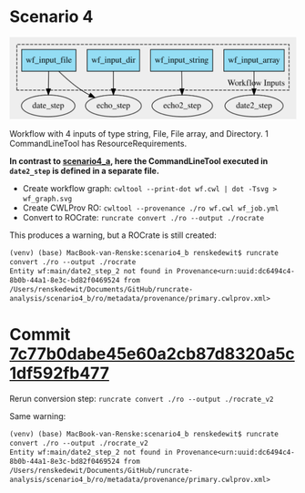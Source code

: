 # Scenario 4

![Workflow graph](./wf_graph.svg)

Workflow with 4 inputs of type string, File, File array, and Directory. 1 CommandLineTool has ResourceRequirements. 

**In contrast to [scenario4_a](../scenario4_a), here the CommandLineTool executed in `date2_step` is defined in a separate file.**

- Create workflow graph: `cwltool --print-dot wf.cwl | dot -Tsvg > wf_graph.svg`
- Create CWLProv RO: `cwltool --provenance ./ro wf.cwl wf_job.yml`
- Convert to ROCrate: `runcrate convert ./ro --output ./rocrate`

This produces a warning, but a ROCrate is still created:

```
(venv) (base) MacBook-van-Renske:scenario4_b renskedewit$ runcrate convert ./ro --output ./rocrate
Entity wf:main/date2_step_2 not found in Provenance<urn:uuid:dc6494c4-8b0b-44a1-8e3c-bd82f0469524 from /Users/renskedewit/Documents/GitHub/runcrate-analysis/scenario4_b/ro/metadata/provenance/primary.cwlprov.xml>
```

# Commit [7c77b0dabe45e60a2cb87d8320a5c1df592fb477](https://github.com/ResearchObject/runcrate/commit/4e69222e9489da5fe4f16d94a97a2242e2b3009d)

Rerun conversion step: `runcrate convert ./ro --output ./rocrate_v2`

Same warning:

```
(venv) (base) MacBook-van-Renske:scenario4_b renskedewit$ runcrate convert ./ro --output ./rocrate_v2
Entity wf:main/date2_step_2 not found in Provenance<urn:uuid:dc6494c4-8b0b-44a1-8e3c-bd82f0469524 from /Users/renskedewit/Documents/GitHub/runcrate-analysis/scenario4_b/ro/metadata/provenance/primary.cwlprov.xml>
```
